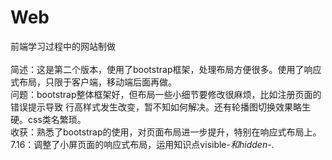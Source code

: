 # Web
前端学习过程中的网站制做<br>
<br>
简述：这是第二个版本，使用了bootstrap框架，处理布局方便很多。使用了响应式布局，只限于客户端，移动端后面再做。<br/>
问题：bootstrap整体框架好，但布局一些小细节要修改很麻烦，比如注册页面的错误提示导致
行高样式发生改变，暂不知如何解决。还有轮播图切换效果略生硬。css类名繁琐。<br>
收获：熟悉了bootstrap的使用，对页面布局进一步提升，特别在响应式布局上。
<br>
7.16：调整了小屏页面的响应式布局，运用知识点visible-*和hidden-*.
